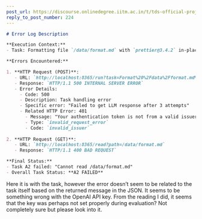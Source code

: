 ```yaml
---
post_url: https://discourse.onlinedegree.iitm.ac.in/t/tds-official-project1-discrepencies/171141/225
reply_to_post_number: 224
---
```

```markdown
# Error Log Description

**Execution Context:**
- Task: Formatting file `/data/format.md` with `prettier@3.4.2` in-place

**Errors Encountered:**

1. **HTTP Request (POST)**:
   - URL: `http://localhost:8365/run?task=Format%20%2Fdata%2Fformat.md%20with%20%prettier403.4.2%26-in-place`
   - Response: `HTTP/1.1 500 INTERNAL SERVER ERROR`
   - Error Details:
     - Code: 500
     - Description: Task handling error
     - Specific error: "Failed to get LLM response after 3 attempts"
     - Related HTTP Error: 401
       - Message: "Your authentication token is not from a valid issuer."
       - Type: `invalid_request_error`
       - Code: `invalid_issuer`
   
2. **HTTP Request (GET)**:
   - URL: `http://localhost:8365/read?path=/data/format.md`
   - Response: `HTTP/1.1 400 BAD REQUEST`

**Final Status:**
- Task A2 failed: "Cannot read /data/format.md"
- Overall Task Status: **A2 FAILED**
```

  
Here it is with the task, however the error doesn’t seem to be related to the task itself based on the returned message in the JSON. It seems to be something wrong with the OpenAI API key. From the reading I did, it seems that the key was perhaps not set properly during evaluation? Not completely sure but please look into it.
